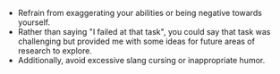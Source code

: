 - Refrain from exaggerating your abilities or being negative towards yourself.
- Rather than saying "I failed at that task", you could say that task was challenging but provided me with some ideas for future areas of research to explore.
- Additionally, avoid excessive slang cursing or inappropriate humor.